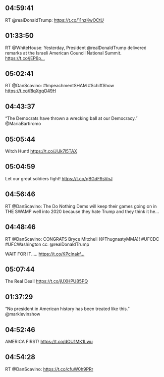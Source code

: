 ## 04:59:41
RT @realDonaldTrump: https://t.co/11nzKwOCtU
## 01:33:50
RT @WhiteHouse: Yesterday, President @realDonaldTrump delivered remarks at the Israeli American Council National Summit. https://t.co/jEP6p…
## 05:02:41
RT @DanScavino: #ImpeachmentSHAM #SchiffShow 
https://t.co/RlqXgqO49H
## 04:43:37
“The Democrats have thrown a wrecking ball at our Democracy.” @MariaBartiromo
## 05:05:44
Witch Hunt! https://t.co/JIJk7l5TAX
## 05:04:59
Let our great soldiers fight! https://t.co/qBGdF9sVnJ
## 04:56:46
RT @DanScavino: The Do Nothing Dems will keep their games going on in THE SWAMP well into 2020 because they hate Trump and they think it he…
## 04:48:46
RT @DanScavino: CONGRATS Bryce Mitchell (@ThugnastyMMA)! #UFCDC #UFCWashington cc: @realDonaldTrump

WAIT FOR IT.....
https://t.co/KPcInakf…
## 05:07:44
The Real Deal! https://t.co/jUXHPU85PQ
## 01:37:29
“No president in American history has been treated like this.” @marklevinshow
## 04:52:46
AMERICA FIRST! https://t.co/dOU1MK1Lwu
## 04:54:28
RT @DanScavino: https://t.co/cfuW0h9PRr
